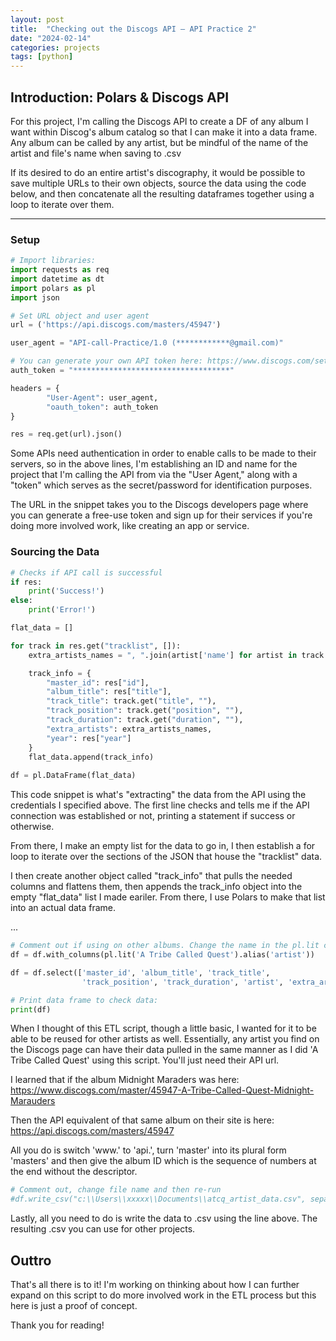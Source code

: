 ```yaml
---
layout: post
title:  "Checking out the Discogs API — API Practice 2" 
date: "2024-02-14"
categories: projects
tags: [python]
---
```


## Introduction: Polars & Discogs API 

For this project, I'm calling the Discogs API to create a DF of any album I want within Discog's album catalog so that I can make it into a data frame. Any album can be called by any artist, but be mindful of the name of the artist and file's name when saving to .csv 

If its desired to do an entire artist's discography, it would be possible to save multiple URLs to their own objects, source the data using the code below, and then concatenate all the resulting dataframes together using a loop to iterate over them. 

---

### Setup 

```python
# Import libraries: 
import requests as req
import datetime as dt
import polars as pl
import json

# Set URL object and user agent
url = ('https://api.discogs.com/masters/45947')

user_agent = "API-call-Practice/1.0 (************@gmail.com)"

# You can generate your own API token here: https://www.discogs.com/settings/developers
auth_token = "***********************************"

headers = {
        "User-Agent": user_agent,
        "oauth_token": auth_token
}

res = req.get(url).json()
```
Some APIs need authentication in order to enable calls to be made to their servers, so in the above lines, I'm establishing an ID and name for the project that I'm calling the API from via the "User Agent," along with a "token" which serves as the secret/password for identification purposes. 

The URL in the snippet takes you to the Discogs developers page where you can generate a free-use token and sign up for their services if you're doing more involved work, like creating an app or service.  

### Sourcing the Data 

```python
# Checks if API call is successful
if res:
    print('Success!')
else:
    print('Error!')

flat_data = []

for track in res.get("tracklist", []):
    extra_artists_names = ", ".join(artist['name'] for artist in track.get("extraartists", []))

    track_info = {
        "master_id": res["id"],
        "album_title": res["title"],
        "track_title": track.get("title", ""),
        "track_position": track.get("position", ""),
        "track_duration": track.get("duration", ""),
        "extra_artists": extra_artists_names,
        "year": res["year"]
    }
    flat_data.append(track_info)
        
df = pl.DataFrame(flat_data)       
```

This code snippet is what's "extracting" the data from the API using the credentials I specified above. The first line checks and tells me if the API connection was established or not, printing a statement if success or otherwise. 

From there, I make an empty list for the data to go in, I then establish a for loop to iterate over the sections of the JSON that house the "tracklist" data. 

I then create another object called "track_info" that pulls the needed columns and flattens them, then appends the track_info object into the empty "flat_data" list I made eariler. From there, I use Polars to make that list into an actual data frame. 

...

```python
# Comment out if using on other albums. Change the name in the pl.lit call to the correct artist 
df = df.with_columns(pl.lit('A Tribe Called Quest').alias('artist'))

df = df.select(['master_id', 'album_title', 'track_title', 
                'track_position', 'track_duration', 'artist', 'extra_artists', 'year'])

# Print data frame to check data: 
print(df)
```
When I thought of this ETL script, though a little basic, I wanted for it to be able to be reused for other artists as well. Essentially, any artist you find on the Discogs page can have their data pulled in the same manner as I did 'A Tribe Called Quest' using this script. You'll just need their API url. 

I learned that if the album Midnight Maraders was here: https://www.discogs.com/master/45947-A-Tribe-Called-Quest-Midnight-Marauders

Then the API equivalent of that same album on their site is here: https://api.discogs.com/masters/45947

All you do is switch 'www.' to 'api.', turn 'master' into its plural form 'masters' and then give the album ID which is the sequence of numbers at the end without the descriptor. 


```python
# Comment out, change file name and then re-run 
#df.write_csv("c:\\Users\\xxxxx\\Documents\\atcq_artist_data.csv", separator= ',')
```

Lastly, all you need to do is write the data to .csv using the line above. The resulting .csv you can use for other projects. 

## Outtro

That's all there is to it! I'm working on thinking about how I can further expand on this script to do more involved work in the ETL process but this here is just a proof of concept. 

Thank you for reading! 